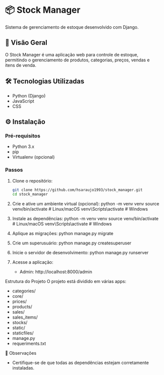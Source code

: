 # 📦 Stock Manager

Sistema de gerenciamento de estoque desenvolvido com Django.

## 🧾 Visão Geral

O Stock Manager é uma aplicação web para controle de estoque, permitindo o gerenciamento de produtos, categorias, preços, vendas e itens de venda.

## 🛠️ Tecnologias Utilizadas

- Python (Django)
- JavaScript
- CSS

## ⚙️ Instalação

### Pré-requisitos

- Python 3.x
- pip
- Virtualenv (opcional)

### Passos

1. Clone o repositório:
   ```bash
   git clone https://github.com/hsaraujo1993/stock_manager.git
   cd stock_manager
2. Crie e ative um ambiente virtual (opcional):
   python -m venv venv
   source venv/bin/activate  # Linux/macOS
   venv\Scripts\activate     # Windows
   
3. Instale as dependências:
   python -m venv venv
   source venv/bin/activate  # Linux/macOS
   venv\Scripts\activate     # Windows

4. Aplique as migrações:
   python manage.py migrate

5. Crie um superusuário:
   python manage.py createsuperuser

6. Inicie o servidor de desenvolvimento:
   python manage.py runserver

7. Acesse a aplicação:
   - Admin: http://localhost:8000/admin
  
Estrutura do Projeto
O projeto está dividido em várias apps:

- categories/
- core/
- prices/
- products/
- sales/
- sales_items/
- stocks/
- static/
- staticfiles/
- manage.py
- requeriments.txt

📝 Observações
- Certifique-se de que todas as dependências estejam corretamente instaladas.

